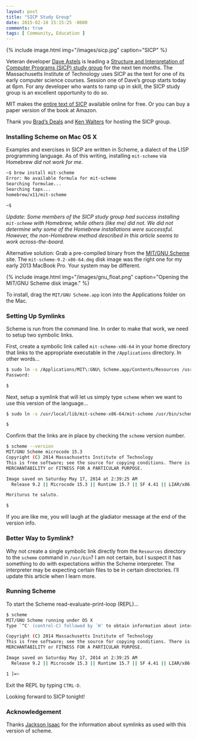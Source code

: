 ```yaml
---
layout: post
title: "SICP Study Group"
date: 2015-02-18 15:15:25 -0600
comments: true
tags: [ Community, Education ]
---
```


{% include image.html img="/images/sicp.jpg" caption="SICP" %}

Veteran developer [Dave Astels](http://twitter.com/dastels) is leading a [Structure and Interpretation of Computer Programs (SICP) study group](https://www.eventbrite.com/e/sicp-chicago-w-dave-astels-tickets-15525870296) for the next ten months. The Massachusetts Institute of Technology uses SICP as the text for one of its early computer science courses. Session one of Dave’s group starts today at 6pm. For any developer who wants to ramp up in skill, the SICP study group is an excellent opportunity to do so.

MIT makes the [entire text of SICP](http://mitpress.mit.edu/sicp/) available online for free. Or you can buy a paper version of the book at Amazon.

Thank you [Brad’s Deals](http://www.bradsdeals.com/) and [Ken Walters](https://twitter.com/lostghost) for hosting the SICP group.

<!--more-->

### Installing Scheme on Mac OS X
Examples and exercises in SICP are written in Scheme, a dialect of the LISP programming language. As of this writing, installing `mit-scheme` via Homebrew _did not work for me_.

~~~ bash
~$ brew install mit-scheme
Error: No available formula for mit-scheme
Searching formulae...
Searching taps...
homebrew/x11/mit-scheme

~$ 

~~~

_Update: Some members of the SICP study group had success installing `mit-scheme` with Homebrew, while others (like me) did not. We did not determine why some of the Homebrew installations were successful. However, the non-Homebrew method described in this article seems to work across-the-board._

Alternative solution: Grab a pre-compiled binary from the [MIT/GNU Scheme](http://www.gnu.org/software/mit-scheme/) site. The `mit-scheme-9.2-x86-64.dmg` disk image was the right one for my early 2013 MacBook Pro. Your system may be different.

{% include image.html img="/images/gnu_float.png" caption="Opening the MIT/GNU Scheme disk image." %}

To install, drag the `MIT/GNU Scheme.app` icon into the Applications folder on the Mac.


### Setting Up Symlinks
Scheme is run from the command line. In order to make that work, we need to setup two symbolic links.

First, create a symbolic link called `mit-scheme-x86-64` in your home directory that links to the appropriate executable in the `/Applications` directory. In other words...

~~~ bash
$ sudo ln -s /Applications/MIT\:GNU\ Scheme.app/Contents/Resources /usr/local/lib/mit-scheme-x86-64
Password:

$ 

~~~

Next, setup a symlink that will let us simply type `scheme` when we want to use this version of the language...

~~~ bash
$ sudo ln -s /usr/local/lib/mit-scheme-x86-64/mit-scheme /usr/bin/scheme

$ 

~~~

Confirm that the links are in place by checking the `scheme` version number.

~~~ bash
$ scheme --version
MIT/GNU Scheme microcode 15.3
Copyright (C) 2014 Massachusetts Institute of Technology
This is free software; see the source for copying conditions. There is NO warranty; not even for
MERCHANTABILITY or FITNESS FOR A PARTICULAR PURPOSE.

Image saved on Saturday May 17, 2014 at 2:39:25 AM
  Release 9.2 || Microcode 15.3 || Runtime 15.7 || SF 4.41 || LIAR/x86-64 4.118 || Edwin 3.116

Moriturus te saluto.

$ 

~~~

If you are like me, you will laugh at the gladiator message at the end of the version info.

### Better Way to Symlink?
Why not create a single symbolic link directly from the `Resources` directory to the `scheme` command in `/usr/bin`? I am not certain, but I suspect it has something to do with expectations within the Scheme interpreter. The interpreter may be expecting certain files to be in certain directories. I’ll update this article when I learn more.

### Running Scheme
To start the Scheme read-evaluate-print-loop (REPL)...

~~~ bash
$ scheme
MIT/GNU Scheme running under OS X
Type `^C' (control-C) followed by `H' to obtain information about interrupts.

Copyright (C) 2014 Massachusetts Institute of Technology
This is free software; see the source for copying conditions. There is NO warranty; not even for
MERCHANTABILITY or FITNESS FOR A PARTICULAR PURPOSE.

Image saved on Saturday May 17, 2014 at 2:39:25 AM
  Release 9.2 || Microcode 15.3 || Runtime 15.7 || SF 4.41 || LIAR/x86-64 4.118 || Edwin 3.116

1 ]=> 


~~~
Exit the REPL by typing `CTRL-D`.

Looking forward to SICP tonight!

### Acknowledgement
Thanks [Jackson Isaac](https://jacksonisaac.wordpress.com/2014/03/25/installing-scheme-on-mac-os-x/) for the information about symlinks as used with this version of scheme.

